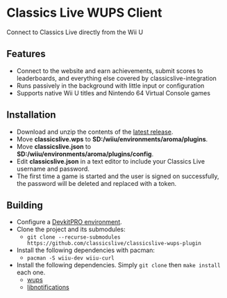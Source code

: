 # Classics Live WUPS Client
Connect to Classics Live directly from the Wii U

## Features
- Connect to the website and earn achievements, submit scores to leaderboards, and everything else covered by classicslive-integration
- Runs passively in the background with little input or configuration
- Supports native Wii U titles and Nintendo 64 Virtual Console games

## Installation
* Download and unzip the contents of the [latest release](https://github.com/classicslive/classicslive-wups-plugin).
* Move **classicslive.wps** to **SD:/wiiu/environments/aroma/plugins**.
* Move **classicslive.json** to **SD:/wiiu/environments/aroma/plugins/config**.
* Edit **classicslive.json** in a text editor to include your Classics Live username and password.
* The first time a game is started and the user is signed on successfully, the password will be deleted and replaced with a token.

## Building
* Configure a [DevkitPRO environment](https://devkitpro.org/wiki/Getting_Started).
* Clone the project and its submodules:
  * ```git clone --recurse-submodules https://github.com/classicslive/classicslive-wups-plugin```
* Install the following dependencies with pacman:
  * ```pacman -S wiiu-dev wiiu-curl```
* Install the following dependencies. Simply ```git clone``` then ```make install``` each one.
  * [wups](https://github.com/wiiu-env/WiiUPluginSystem)
  * [libnotifications](https://github.com/wiiu-env/libnotifications)
